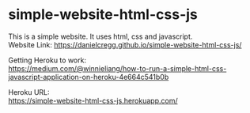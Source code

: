 # simple-website-html-css-js
This is a simple website. It uses html, css and javascript.  
Website Link: https://danielcregg.github.io/simple-website-html-css-js/  

Getting Heroku to work:  
https://medium.com/@winnieliang/how-to-run-a-simple-html-css-javascript-application-on-heroku-4e664c541b0b

Heroku URL:  
https://simple-website-html-css-js.herokuapp.com/
